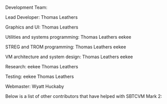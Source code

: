 Development Team:

Lead Developer:
  Thomas Leathers

Graphics and UI:
  Thomas Leathers

Utilities and systems programming:
  Thomas Leathers
  eekee

STREG and TROM programming:
  Thomas Leathers
  eekee

VM architecture and system design:
  Thomas Leathers
  eekee

Research:
  eekee
  Thomas Leathers

Testing:
  eekee
  Thomas Leathers

Webmaster:
  Wyatt Huckaby

Below is a list of other contributors that have helped with SBTCVM Mark 2: